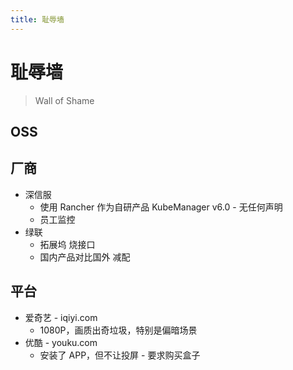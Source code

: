 ```yaml
---
title: 耻辱墙
---
```


# 耻辱墙

> Wall of Shame

## OSS

## 厂商

- 深信服
  - 使用 Rancher 作为自研产品 KubeManager v6.0 - 无任何声明
  - 员工监控
- 绿联
  - 拓展坞 烧接口
  - 国内产品对比国外 减配

## 平台

- 爱奇艺 - iqiyi.com
  - 1080P，画质出奇垃圾，特别是偏暗场景
- 优酷 - youku.com
  - 安装了 APP，但不让投屏 - 要求购买盒子
